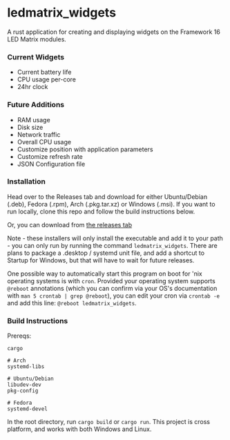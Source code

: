 # ledmatrix_widgets

A rust application for creating and displaying widgets on the Framework 16 LED Matrix modules.

### Current Widgets
- Current battery life
- CPU usage per-core
- 24hr clock

### Future Additions
- RAM usage
- Disk size
- Network traffic
- Overall CPU usage
- Customize position with application parameters
- Customize refresh rate
- JSON Configuration file

### Installation
Head over to the Releases tab and download for either Ubuntu/Debian (.deb), Fedora (.rpm), Arch (.pkg.tar.xz) or Windows (.msi). 
If you want to run locally, clone this repo and follow the build instructions below.

Or, you can download from [the releases tab](https://github.com/superrm11/ledmatrix_widgets/releases)

Note - these installers will only install the executable and add it to your path - you can only run by running the command `ledmatrix_widgets`.
There are plans to package a .desktop / systemd unit file, and add a shortcut to Startup for Windows, but that will have to wait for 
future releases.

One possible way to automatically start this program on boot for 'nix operating systems is with `cron`. Provided your operating system supports `@reboot` annotations (which you can confirm via your OS's documentation with `man 5 crontab | grep @reboot`), you can edit your cron via `crontab -e` and add this line: `@reboot ledmatrix_widgets`.

### Build Instructions

Prereqs:
```
cargo

# Arch
systemd-libs

# Ubuntu/Debian
libudev-dev
pkg-config

# Fedora
systemd-devel
```
In the root directory, run `cargo build` or `cargo run`. This project is cross platform, and works with both Windows and Linux.

